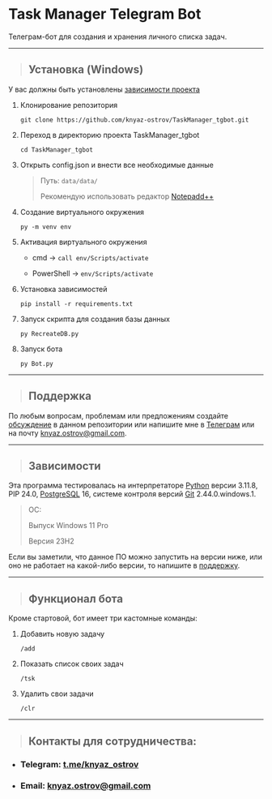 # Task Manager Telegram Bot
Телеграм-бот для создания и хранения личного списка задач.
___
> ## Установка (Windows)
У вас должны быть установлены [зависимости проекта](https://github.com/knyaz-ostrov/TaskManager_tgbot#Зависимости)
1. Клонирование репозитория

    `git clone https://github.com/knyaz-ostrov/TaskManager_tgbot.git`

2. Переход в директорию проекта TaskManager_tgbot

    `cd TaskManager_tgbot`

3. Открыть config.json и внести все необходимые данные

    > Путь: `data/data/`
    > 
    > Рекомендую использовать редактор [Notepadd++](https://notepad-plus-plus.org/ "Официальный сайт")

4. Создание виртуального окружения

    `py -m venv env`

5. Активация виртуального окружения

    * cmd -> `call env/Scripts/activate`
   
    * PowerShell -> `env/Scripts/activate`

6. Установка зависимостей

    `pip install -r requirements.txt`

7. Запуск скрипта для создания базы данных

    `py RecreateDB.py`

8. Запуск бота

    `py Bot.py`
___
> ## Поддержка
По любым вопросам, проблемам или предложениям создайте [обсуждение](https://github.com/knyaz-ostrov/TaskManager_tgbot/issues/new/choose) в данном репозитории или напишите мне в [Телеграм](https://t.me/knyaz_ostrov "t.me/knyaz_ostrov") или на почту <knyaz.ostrov@gmail.com>.
___
> ## Зависимости
Эта программа тестировалась на интерпретаторе [Python](https://www.python.org/ "Официальный сайт") версии 3.11.8, PIP 24.0, [PostgreSQL](https://www.postgresql.org/ "Официальный сайт") 16, системе контроля версий [Git](https://git-scm.com/downloads "Официальный сайт") 2.44.0.windows.1.
> ОС:
> 
> Выпуск	Windows 11 Pro
> 
> Версия	23H2

Если вы заметили, что данное ПО можно запустить на версии ниже, или оно не работает на какой-либо версии, то напишите в [поддержку](https://github.com/knyaz-ostrov/TaskManager_tgbot#Поддержка).
___
> ## Функционал бота
Кроме стартовой, бот имеет три кастомные команды:
1. Добавить новую задачу

    `/add`

2. Показать список своих задач

    `/tsk`

3. Удалить свои задачи

    `/clr`
___
> ## Контакты для сотрудничества:
* ### Telegram: [t.me/knyaz_ostrov](https://t.me/knyaz_ostrov "https://t.me/knyaz_ostrov")
* ### Email: <knyaz.ostrov@gmail.com>
